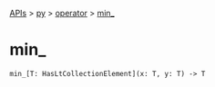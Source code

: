 [APIs](../../index.md) > [py](../index.md) > [operator](./index.md) > [min_]()

# min_

```
min_[T: HasLtCollectionElement](x: T, y: T) -> T
```
